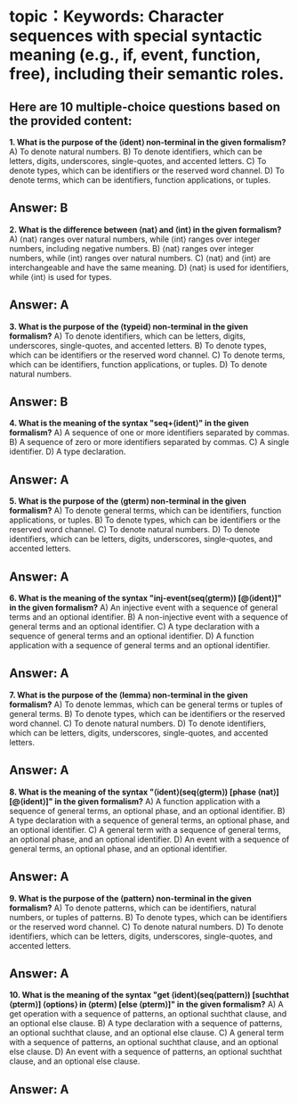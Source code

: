 # topic：Keywords: Character sequences with special syntactic meaning (e.g., if, event, function, free), including their semantic roles.

Here are 10 multiple-choice questions based on the provided content:
---

**1. What is the purpose of the ⟨ident⟩ non-terminal in the given formalism?**
A) To denote natural numbers.
B) To denote identifiers, which can be letters, digits, underscores, single-quotes, and accented letters.
C) To denote types, which can be identifiers or the reserved word channel.
D) To denote terms, which can be identifiers, function applications, or tuples.

**Answer:** B
---

**2. What is the difference between ⟨nat⟩ and ⟨int⟩ in the given formalism?**
A) ⟨nat⟩ ranges over natural numbers, while ⟨int⟩ ranges over integer numbers, including negative numbers.
B) ⟨nat⟩ ranges over integer numbers, while ⟨int⟩ ranges over natural numbers.
C) ⟨nat⟩ and ⟨int⟩ are interchangeable and have the same meaning.
D) ⟨nat⟩ is used for identifiers, while ⟨int⟩ is used for types.

**Answer:** A
---

**3. What is the purpose of the ⟨typeid⟩ non-terminal in the given formalism?**
A) To denote identifiers, which can be letters, digits, underscores, single-quotes, and accented letters.
B) To denote types, which can be identifiers or the reserved word channel.
C) To denote terms, which can be identifiers, function applications, or tuples.
D) To denote natural numbers.

**Answer:** B
---

**4. What is the meaning of the syntax "seq+⟨ident⟩" in the given formalism?**
A) A sequence of one or more identifiers separated by commas.
B) A sequence of zero or more identifiers separated by commas.
C) A single identifier.
D) A type declaration.

**Answer:** A
---

**5. What is the purpose of the ⟨gterm⟩ non-terminal in the given formalism?**
A) To denote general terms, which can be identifiers, function applications, or tuples.
B) To denote types, which can be identifiers or the reserved word channel.
C) To denote natural numbers.
D) To denote identifiers, which can be letters, digits, underscores, single-quotes, and accented letters.

**Answer:** A
---

**6. What is the meaning of the syntax "inj-event(seq⟨gterm⟩) [@⟨ident⟩]" in the given formalism?**
A) An injective event with a sequence of general terms and an optional identifier.
B) A non-injective event with a sequence of general terms and an optional identifier.
C) A type declaration with a sequence of general terms and an optional identifier.
D) A function application with a sequence of general terms and an optional identifier.

**Answer:** A
---

**7. What is the purpose of the ⟨lemma⟩ non-terminal in the given formalism?**
A) To denote lemmas, which can be general terms or tuples of general terms.
B) To denote types, which can be identifiers or the reserved word channel.
C) To denote natural numbers.
D) To denote identifiers, which can be letters, digits, underscores, single-quotes, and accented letters.

**Answer:** A
---

**8. What is the meaning of the syntax "⟨ident⟩(seq⟨gterm⟩) [phase ⟨nat⟩] [@⟨ident⟩]" in the given formalism?**
A) A function application with a sequence of general terms, an optional phase, and an optional identifier.
B) A type declaration with a sequence of general terms, an optional phase, and an optional identifier.
C) A general term with a sequence of general terms, an optional phase, and an optional identifier.
D) An event with a sequence of general terms, an optional phase, and an optional identifier.

**Answer:** A
---

**9. What is the purpose of the ⟨pattern⟩ non-terminal in the given formalism?**
A) To denote patterns, which can be identifiers, natural numbers, or tuples of patterns.
B) To denote types, which can be identifiers or the reserved word channel.
C) To denote natural numbers.
D) To denote identifiers, which can be letters, digits, underscores, single-quotes, and accented letters.

**Answer:** A
---

**10. What is the meaning of the syntax "get ⟨ident⟩(seq⟨pattern⟩) [suchthat ⟨pterm⟩] ⟨options⟩ in ⟨pterm⟩ [else ⟨pterm⟩]" in the given formalism?**
A) A get operation with a sequence of patterns, an optional suchthat clause, and an optional else clause.
B) A type declaration with a sequence of patterns, an optional suchthat clause, and an optional else clause.
C) A general term with a sequence of patterns, an optional suchthat clause, and an optional else clause.
D) An event with a sequence of patterns, an optional suchthat clause, and an optional else clause.

**Answer:** A
---
